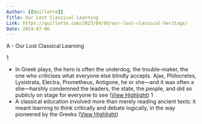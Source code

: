 ```yaml
---
Author: [[Quillette]]
Title: Our Lost Classical Learning
Link: https://quillette.com/2023/09/05/our-lost-classical-heritage/
Date: 2024-07-06
---
```

A - Our Lost Classical Learning

1
- In Greek plays, the hero is often the underdog, the trouble-maker, the one who criticises what everyone else blindly accepts. Ajax, Philocretes, Lysistrata, Electra, Prometheus, Antigone, he or she—and it was often a she—harshly condemned the leaders, the state, the people, and did so publicly on stage for everyone to see ([View Highlight](https://read.readwise.io/read/01h9rh9nsed7y9rxwkt1ryg049))
1
- A classical education involved more than merely reading ancient texts: it meant learning to think critically and debate logically, in the way pioneered by the Greeks ([View Highlight](https://read.readwise.io/read/01h9rhac26jedt5zr07gsny95z))
